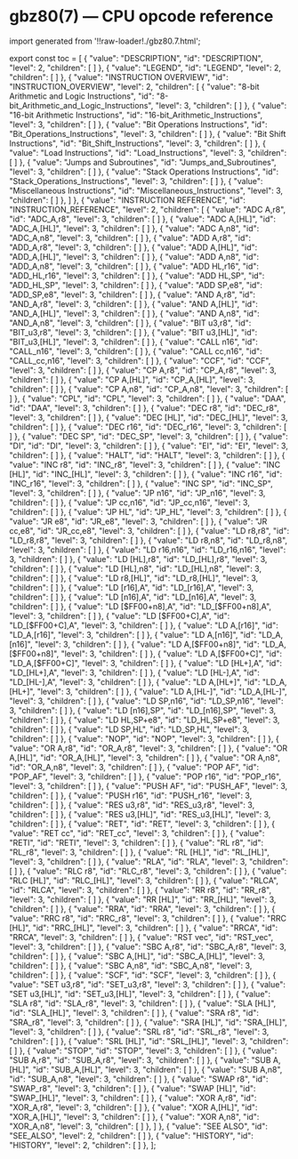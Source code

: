 # gbz80(7) — CPU opcode reference

import generated from '!!raw-loader!./gbz80.7.html';

<div className="manual-text" dangerouslySetInnerHTML={{ __html: generated }} />

export const toc = [
{
	"value": "DESCRIPTION",
	"id": "DESCRIPTION",
	"level": 2,
	"children": [
	]
},
{
	"value": "LEGEND",
	"id": "LEGEND",
	"level": 2,
	"children": [
	]
},
{
	"value": "INSTRUCTION OVERVIEW",
	"id": "INSTRUCTION_OVERVIEW",
	"level": 2,
	"children": [
{
	"value": "8-bit Arithmetic and Logic Instructions",
	"id": "8-bit_Arithmetic_and_Logic_Instructions",
	"level": 3,
	"children": [
	]
},
{
	"value": "16-bit Arithmetic Instructions",
	"id": "16-bit_Arithmetic_Instructions",
	"level": 3,
	"children": [
	]
},
{
	"value": "Bit Operations Instructions",
	"id": "Bit_Operations_Instructions",
	"level": 3,
	"children": [
	]
},
{
	"value": "Bit Shift Instructions",
	"id": "Bit_Shift_Instructions",
	"level": 3,
	"children": [
	]
},
{
	"value": "Load Instructions",
	"id": "Load_Instructions",
	"level": 3,
	"children": [
	]
},
{
	"value": "Jumps and Subroutines",
	"id": "Jumps_and_Subroutines",
	"level": 3,
	"children": [
	]
},
{
	"value": "Stack Operations Instructions",
	"id": "Stack_Operations_Instructions",
	"level": 3,
	"children": [
	]
},
{
	"value": "Miscellaneous Instructions",
	"id": "Miscellaneous_Instructions",
	"level": 3,
	"children": [
	]
},
	]
},
{
	"value": "INSTRUCTION REFERENCE",
	"id": "INSTRUCTION_REFERENCE",
	"level": 2,
	"children": [
{
	"value": "ADC A,r8",
	"id": "ADC_A,r8",
	"level": 3,
	"children": [
	]
},
{
	"value": "ADC A,[HL]",
	"id": "ADC_A,[HL]",
	"level": 3,
	"children": [
	]
},
{
	"value": "ADC A,n8",
	"id": "ADC_A,n8",
	"level": 3,
	"children": [
	]
},
{
	"value": "ADD A,r8",
	"id": "ADD_A,r8",
	"level": 3,
	"children": [
	]
},
{
	"value": "ADD A,[HL]",
	"id": "ADD_A,[HL]",
	"level": 3,
	"children": [
	]
},
{
	"value": "ADD A,n8",
	"id": "ADD_A,n8",
	"level": 3,
	"children": [
	]
},
{
	"value": "ADD HL,r16",
	"id": "ADD_HL,r16",
	"level": 3,
	"children": [
	]
},
{
	"value": "ADD HL,SP",
	"id": "ADD_HL,SP",
	"level": 3,
	"children": [
	]
},
{
	"value": "ADD SP,e8",
	"id": "ADD_SP,e8",
	"level": 3,
	"children": [
	]
},
{
	"value": "AND A,r8",
	"id": "AND_A,r8",
	"level": 3,
	"children": [
	]
},
{
	"value": "AND A,[HL]",
	"id": "AND_A,[HL]",
	"level": 3,
	"children": [
	]
},
{
	"value": "AND A,n8",
	"id": "AND_A,n8",
	"level": 3,
	"children": [
	]
},
{
	"value": "BIT u3,r8",
	"id": "BIT_u3,r8",
	"level": 3,
	"children": [
	]
},
{
	"value": "BIT u3,[HL]",
	"id": "BIT_u3,[HL]",
	"level": 3,
	"children": [
	]
},
{
	"value": "CALL n16",
	"id": "CALL_n16",
	"level": 3,
	"children": [
	]
},
{
	"value": "CALL cc,n16",
	"id": "CALL_cc,n16",
	"level": 3,
	"children": [
	]
},
{
	"value": "CCF",
	"id": "CCF",
	"level": 3,
	"children": [
	]
},
{
	"value": "CP A,r8",
	"id": "CP_A,r8",
	"level": 3,
	"children": [
	]
},
{
	"value": "CP A,[HL]",
	"id": "CP_A,[HL]",
	"level": 3,
	"children": [
	]
},
{
	"value": "CP A,n8",
	"id": "CP_A,n8",
	"level": 3,
	"children": [
	]
},
{
	"value": "CPL",
	"id": "CPL",
	"level": 3,
	"children": [
	]
},
{
	"value": "DAA",
	"id": "DAA",
	"level": 3,
	"children": [
	]
},
{
	"value": "DEC r8",
	"id": "DEC_r8",
	"level": 3,
	"children": [
	]
},
{
	"value": "DEC [HL]",
	"id": "DEC_[HL]",
	"level": 3,
	"children": [
	]
},
{
	"value": "DEC r16",
	"id": "DEC_r16",
	"level": 3,
	"children": [
	]
},
{
	"value": "DEC SP",
	"id": "DEC_SP",
	"level": 3,
	"children": [
	]
},
{
	"value": "DI",
	"id": "DI",
	"level": 3,
	"children": [
	]
},
{
	"value": "EI",
	"id": "EI",
	"level": 3,
	"children": [
	]
},
{
	"value": "HALT",
	"id": "HALT",
	"level": 3,
	"children": [
	]
},
{
	"value": "INC r8",
	"id": "INC_r8",
	"level": 3,
	"children": [
	]
},
{
	"value": "INC [HL]",
	"id": "INC_[HL]",
	"level": 3,
	"children": [
	]
},
{
	"value": "INC r16",
	"id": "INC_r16",
	"level": 3,
	"children": [
	]
},
{
	"value": "INC SP",
	"id": "INC_SP",
	"level": 3,
	"children": [
	]
},
{
	"value": "JP n16",
	"id": "JP_n16",
	"level": 3,
	"children": [
	]
},
{
	"value": "JP cc,n16",
	"id": "JP_cc,n16",
	"level": 3,
	"children": [
	]
},
{
	"value": "JP HL",
	"id": "JP_HL",
	"level": 3,
	"children": [
	]
},
{
	"value": "JR e8",
	"id": "JR_e8",
	"level": 3,
	"children": [
	]
},
{
	"value": "JR cc,e8",
	"id": "JR_cc,e8",
	"level": 3,
	"children": [
	]
},
{
	"value": "LD r8,r8",
	"id": "LD_r8,r8",
	"level": 3,
	"children": [
	]
},
{
	"value": "LD r8,n8",
	"id": "LD_r8,n8",
	"level": 3,
	"children": [
	]
},
{
	"value": "LD r16,n16",
	"id": "LD_r16,n16",
	"level": 3,
	"children": [
	]
},
{
	"value": "LD [HL],r8",
	"id": "LD_[HL],r8",
	"level": 3,
	"children": [
	]
},
{
	"value": "LD [HL],n8",
	"id": "LD_[HL],n8",
	"level": 3,
	"children": [
	]
},
{
	"value": "LD r8,[HL]",
	"id": "LD_r8,[HL]",
	"level": 3,
	"children": [
	]
},
{
	"value": "LD [r16],A",
	"id": "LD_[r16],A",
	"level": 3,
	"children": [
	]
},
{
	"value": "LD [n16],A",
	"id": "LD_[n16],A",
	"level": 3,
	"children": [
	]
},
{
	"value": "LD [$FF00+n8],A",
	"id": "LD_[$FF00+n8],A",
	"level": 3,
	"children": [
	]
},
{
	"value": "LD [$FF00+C],A",
	"id": "LD_[$FF00+C],A",
	"level": 3,
	"children": [
	]
},
{
	"value": "LD A,[r16]",
	"id": "LD_A,[r16]",
	"level": 3,
	"children": [
	]
},
{
	"value": "LD A,[n16]",
	"id": "LD_A,[n16]",
	"level": 3,
	"children": [
	]
},
{
	"value": "LD A,[$FF00+n8]",
	"id": "LD_A,[$FF00+n8]",
	"level": 3,
	"children": [
	]
},
{
	"value": "LD A,[$FF00+C]",
	"id": "LD_A,[$FF00+C]",
	"level": 3,
	"children": [
	]
},
{
	"value": "LD [HL+],A",
	"id": "LD_[HL+],A",
	"level": 3,
	"children": [
	]
},
{
	"value": "LD [HL-],A",
	"id": "LD_[HL-],A",
	"level": 3,
	"children": [
	]
},
{
	"value": "LD A,[HL+]",
	"id": "LD_A,[HL+]",
	"level": 3,
	"children": [
	]
},
{
	"value": "LD A,[HL-]",
	"id": "LD_A,[HL-]",
	"level": 3,
	"children": [
	]
},
{
	"value": "LD SP,n16",
	"id": "LD_SP,n16",
	"level": 3,
	"children": [
	]
},
{
	"value": "LD [n16],SP",
	"id": "LD_[n16],SP",
	"level": 3,
	"children": [
	]
},
{
	"value": "LD HL,SP+e8",
	"id": "LD_HL,SP+e8",
	"level": 3,
	"children": [
	]
},
{
	"value": "LD SP,HL",
	"id": "LD_SP,HL",
	"level": 3,
	"children": [
	]
},
{
	"value": "NOP",
	"id": "NOP",
	"level": 3,
	"children": [
	]
},
{
	"value": "OR A,r8",
	"id": "OR_A,r8",
	"level": 3,
	"children": [
	]
},
{
	"value": "OR A,[HL]",
	"id": "OR_A,[HL]",
	"level": 3,
	"children": [
	]
},
{
	"value": "OR A,n8",
	"id": "OR_A,n8",
	"level": 3,
	"children": [
	]
},
{
	"value": "POP AF",
	"id": "POP_AF",
	"level": 3,
	"children": [
	]
},
{
	"value": "POP r16",
	"id": "POP_r16",
	"level": 3,
	"children": [
	]
},
{
	"value": "PUSH AF",
	"id": "PUSH_AF",
	"level": 3,
	"children": [
	]
},
{
	"value": "PUSH r16",
	"id": "PUSH_r16",
	"level": 3,
	"children": [
	]
},
{
	"value": "RES u3,r8",
	"id": "RES_u3,r8",
	"level": 3,
	"children": [
	]
},
{
	"value": "RES u3,[HL]",
	"id": "RES_u3,[HL]",
	"level": 3,
	"children": [
	]
},
{
	"value": "RET",
	"id": "RET",
	"level": 3,
	"children": [
	]
},
{
	"value": "RET cc",
	"id": "RET_cc",
	"level": 3,
	"children": [
	]
},
{
	"value": "RETI",
	"id": "RETI",
	"level": 3,
	"children": [
	]
},
{
	"value": "RL r8",
	"id": "RL_r8",
	"level": 3,
	"children": [
	]
},
{
	"value": "RL [HL]",
	"id": "RL_[HL]",
	"level": 3,
	"children": [
	]
},
{
	"value": "RLA",
	"id": "RLA",
	"level": 3,
	"children": [
	]
},
{
	"value": "RLC r8",
	"id": "RLC_r8",
	"level": 3,
	"children": [
	]
},
{
	"value": "RLC [HL]",
	"id": "RLC_[HL]",
	"level": 3,
	"children": [
	]
},
{
	"value": "RLCA",
	"id": "RLCA",
	"level": 3,
	"children": [
	]
},
{
	"value": "RR r8",
	"id": "RR_r8",
	"level": 3,
	"children": [
	]
},
{
	"value": "RR [HL]",
	"id": "RR_[HL]",
	"level": 3,
	"children": [
	]
},
{
	"value": "RRA",
	"id": "RRA",
	"level": 3,
	"children": [
	]
},
{
	"value": "RRC r8",
	"id": "RRC_r8",
	"level": 3,
	"children": [
	]
},
{
	"value": "RRC [HL]",
	"id": "RRC_[HL]",
	"level": 3,
	"children": [
	]
},
{
	"value": "RRCA",
	"id": "RRCA",
	"level": 3,
	"children": [
	]
},
{
	"value": "RST vec",
	"id": "RST_vec",
	"level": 3,
	"children": [
	]
},
{
	"value": "SBC A,r8",
	"id": "SBC_A,r8",
	"level": 3,
	"children": [
	]
},
{
	"value": "SBC A,[HL]",
	"id": "SBC_A,[HL]",
	"level": 3,
	"children": [
	]
},
{
	"value": "SBC A,n8",
	"id": "SBC_A,n8",
	"level": 3,
	"children": [
	]
},
{
	"value": "SCF",
	"id": "SCF",
	"level": 3,
	"children": [
	]
},
{
	"value": "SET u3,r8",
	"id": "SET_u3,r8",
	"level": 3,
	"children": [
	]
},
{
	"value": "SET u3,[HL]",
	"id": "SET_u3,[HL]",
	"level": 3,
	"children": [
	]
},
{
	"value": "SLA r8",
	"id": "SLA_r8",
	"level": 3,
	"children": [
	]
},
{
	"value": "SLA [HL]",
	"id": "SLA_[HL]",
	"level": 3,
	"children": [
	]
},
{
	"value": "SRA r8",
	"id": "SRA_r8",
	"level": 3,
	"children": [
	]
},
{
	"value": "SRA [HL]",
	"id": "SRA_[HL]",
	"level": 3,
	"children": [
	]
},
{
	"value": "SRL r8",
	"id": "SRL_r8",
	"level": 3,
	"children": [
	]
},
{
	"value": "SRL [HL]",
	"id": "SRL_[HL]",
	"level": 3,
	"children": [
	]
},
{
	"value": "STOP",
	"id": "STOP",
	"level": 3,
	"children": [
	]
},
{
	"value": "SUB A,r8",
	"id": "SUB_A,r8",
	"level": 3,
	"children": [
	]
},
{
	"value": "SUB A,[HL]",
	"id": "SUB_A,[HL]",
	"level": 3,
	"children": [
	]
},
{
	"value": "SUB A,n8",
	"id": "SUB_A,n8",
	"level": 3,
	"children": [
	]
},
{
	"value": "SWAP r8",
	"id": "SWAP_r8",
	"level": 3,
	"children": [
	]
},
{
	"value": "SWAP [HL]",
	"id": "SWAP_[HL]",
	"level": 3,
	"children": [
	]
},
{
	"value": "XOR A,r8",
	"id": "XOR_A,r8",
	"level": 3,
	"children": [
	]
},
{
	"value": "XOR A,[HL]",
	"id": "XOR_A,[HL]",
	"level": 3,
	"children": [
	]
},
{
	"value": "XOR A,n8",
	"id": "XOR_A,n8",
	"level": 3,
	"children": [
	]
},
	]
},
{
	"value": "SEE ALSO",
	"id": "SEE_ALSO",
	"level": 2,
	"children": [
	]
},
{
	"value": "HISTORY",
	"id": "HISTORY",
	"level": 2,
	"children": [
	]
},
];
